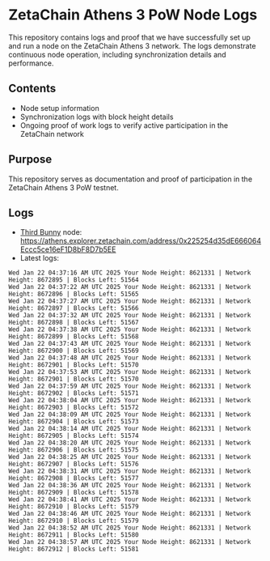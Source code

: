 # ZetaChain Athens 3 PoW Node Logs
This repository contains logs and proof that we have successfully set up and run a node on the ZetaChain Athens 3 network. The logs demonstrate continuous node operation, including synchronization details and performance.

## Contents
- Node setup information
- Synchronization logs with block height details
- Ongoing proof of work logs to verify active participation in the ZetaChain network

## Purpose
This repository serves as documentation and proof of participation in the ZetaChain Athens 3 PoW testnet.

## Logs

- [Third Bunny](https://thirdbunny.xyz/) node: https://athens.explorer.zetachain.com/address/0x225254d35dE666064Eccc5ce16eF1D8bF8D7b5EE
- Latest logs:
```
Wed Jan 22 04:37:16 AM UTC 2025 Your Node Height: 8621331 | Network Height: 8672895 | Blocks Left: 51564
Wed Jan 22 04:37:22 AM UTC 2025 Your Node Height: 8621331 | Network Height: 8672896 | Blocks Left: 51565
Wed Jan 22 04:37:27 AM UTC 2025 Your Node Height: 8621331 | Network Height: 8672897 | Blocks Left: 51566
Wed Jan 22 04:37:32 AM UTC 2025 Your Node Height: 8621331 | Network Height: 8672898 | Blocks Left: 51567
Wed Jan 22 04:37:38 AM UTC 2025 Your Node Height: 8621331 | Network Height: 8672899 | Blocks Left: 51568
Wed Jan 22 04:37:43 AM UTC 2025 Your Node Height: 8621331 | Network Height: 8672900 | Blocks Left: 51569
Wed Jan 22 04:37:48 AM UTC 2025 Your Node Height: 8621331 | Network Height: 8672901 | Blocks Left: 51570
Wed Jan 22 04:37:53 AM UTC 2025 Your Node Height: 8621331 | Network Height: 8672901 | Blocks Left: 51570
Wed Jan 22 04:37:59 AM UTC 2025 Your Node Height: 8621331 | Network Height: 8672902 | Blocks Left: 51571
Wed Jan 22 04:38:04 AM UTC 2025 Your Node Height: 8621331 | Network Height: 8672903 | Blocks Left: 51572
Wed Jan 22 04:38:09 AM UTC 2025 Your Node Height: 8621331 | Network Height: 8672904 | Blocks Left: 51573
Wed Jan 22 04:38:14 AM UTC 2025 Your Node Height: 8621331 | Network Height: 8672905 | Blocks Left: 51574
Wed Jan 22 04:38:20 AM UTC 2025 Your Node Height: 8621331 | Network Height: 8672906 | Blocks Left: 51575
Wed Jan 22 04:38:25 AM UTC 2025 Your Node Height: 8621331 | Network Height: 8672907 | Blocks Left: 51576
Wed Jan 22 04:38:31 AM UTC 2025 Your Node Height: 8621331 | Network Height: 8672908 | Blocks Left: 51577
Wed Jan 22 04:38:36 AM UTC 2025 Your Node Height: 8621331 | Network Height: 8672909 | Blocks Left: 51578
Wed Jan 22 04:38:41 AM UTC 2025 Your Node Height: 8621331 | Network Height: 8672910 | Blocks Left: 51579
Wed Jan 22 04:38:46 AM UTC 2025 Your Node Height: 8621331 | Network Height: 8672910 | Blocks Left: 51579
Wed Jan 22 04:38:52 AM UTC 2025 Your Node Height: 8621331 | Network Height: 8672911 | Blocks Left: 51580
Wed Jan 22 04:38:57 AM UTC 2025 Your Node Height: 8621331 | Network Height: 8672912 | Blocks Left: 51581
```

